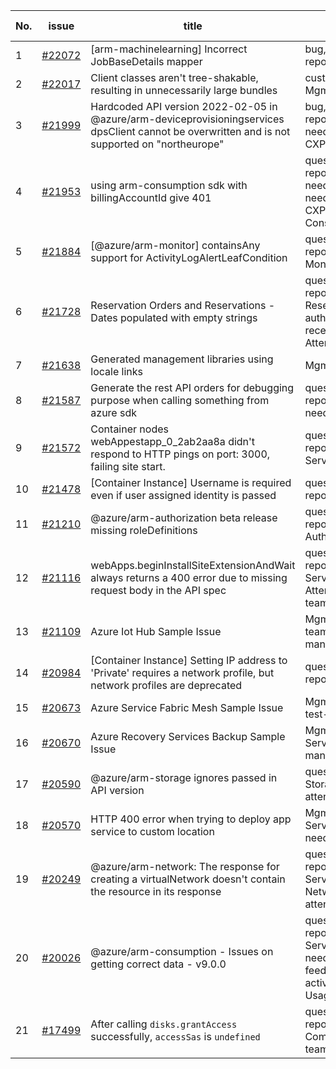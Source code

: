 | No. | issue | title | labels | assignees | bot advice | created date |
| ------ | ------ | ------ | ------ | ------ | ------ | :-----: |
|1|[#22072](https://github.com/Azure/azure-sdk-for-js/issues/22072)|[arm-machinelearning] Incorrect JobBaseDetails mapper|bug, customer-reported, Mgmt|qiaozha|new comment|2022-06-01|
|2|[#22017](https://github.com/Azure/azure-sdk-for-js/issues/22017)|Client classes aren't tree-shakable, resulting in unnecessarily large bundles|customer-reported, Mgmt, App Services|qiaozha||2022-05-26|
|3|[#21999](https://github.com/Azure/azure-sdk-for-js/issues/21999)|Hardcoded API version 2022-02-05 in @azure/arm-deviceprovisioningservices dpsClient cannot be overwritten and is not supported on "northeurope"|bug, customer-reported, Mgmt, IoT, needs-team-attention, CXP Attention|qiaozha|new comment|2022-05-25|
|4|[#21953](https://github.com/Azure/azure-sdk-for-js/issues/21953)|using arm-consumption sdk with billingAccountId give 401|question, customer-reported, Mgmt, ARM, needs-team-attention, needs-team-triage, CXP Attention, Consumption - Billing|qiaozha||2022-05-23|
|5|[#21884](https://github.com/Azure/azure-sdk-for-js/issues/21884)|[@azure/arm-monitor] containsAny support for ActivityLogAlertLeafCondition|question, customer-reported, Mgmt, Monitor - ActivityLogs|MaryGao, qiaozha|new comment|2022-05-16|
|6|[#21728](https://github.com/Azure/azure-sdk-for-js/issues/21728)|Reservation Orders and Reservations - Dates populated with empty strings|question, customer-reported, Mgmt, Reservations, needs-author-feedback, no-recent-activity, CXP Attention|PramodValavala-MSFT, MaryGao, qiaozha|new comment|2022-05-05|
|7|[#21638](https://github.com/Azure/azure-sdk-for-js/issues/21638)|Generated management libraries using locale links|Mgmt, Mgmt-EngSys|lirenhe, qiaozha||2022-04-27|
|8|[#21587](https://github.com/Azure/azure-sdk-for-js/issues/21587)|Generate the rest API orders for debugging purpose when calling something from azure sdk|question, customer-reported, Mgmt, needs-team-attention|qiaozha|new comment|2022-04-25|
|9|[#21572](https://github.com/Azure/azure-sdk-for-js/issues/21572)|Container nodes webAppestapp_0_2ab2aa8a didn't respond to HTTP pings on port: 3000, failing site start.|question, customer-reported, Mgmt, App Services|qiaozha|new comment|2022-04-22|
|10|[#21478](https://github.com/Azure/azure-sdk-for-js/issues/21478)|[Container Instance] Username is required even if user assigned identity is passed|question, customer-reported, Mgmt|MaryGao, qiaozha|new comment|2022-04-19|
|11|[#21210](https://github.com/Azure/azure-sdk-for-js/issues/21210)|@azure/arm-authorization beta release missing roleDefinitions|question, customer-reported, Mgmt, Authorization|qiaozha||2022-04-05|
|12|[#21116](https://github.com/Azure/azure-sdk-for-js/issues/21116)|webApps.beginInstallSiteExtensionAndWait always returns a 400 error due to missing request body in the API spec|question, customer-reported, Mgmt, App Services, Service Attention, needs-team-attention|qiaozha||2022-03-30|
|13|[#21109](https://github.com/Azure/azure-sdk-for-js/issues/21109)|Azure Iot Hub Sample Issue|Mgmt, IoT, needs-team-triage, test-manual-pass|qiaozha|new issue|2022-03-30|
|14|[#20984](https://github.com/Azure/azure-sdk-for-js/issues/20984)|[Container Instance] Setting IP address to 'Private' requires a network profile, but network profiles are deprecated|question, customer-reported, Mgmt|MaryGao, qiaozha||2022-03-22|
|15|[#20673](https://github.com/Azure/azure-sdk-for-js/issues/20673)|Azure Service Fabric Mesh Sample Issue|Mgmt, Service Fabric, test-manual-pass|qiaozha|new comment|2022-03-04|
|16|[#20670](https://github.com/Azure/azure-sdk-for-js/issues/20670)|Azure Recovery Services Backup Sample Issue|Mgmt, Recovery Services Backup, test-manual-pass|qiaozha||2022-03-04|
|17|[#20590](https://github.com/Azure/azure-sdk-for-js/issues/20590)|@azure/arm-storage ignores passed in API version|question, Mgmt, Storage, needs-team-attention|qiaozha|new comment|2022-03-01|
|18|[#20570](https://github.com/Azure/azure-sdk-for-js/issues/20570)|HTTP 400 error when trying to deploy app service to custom location|Mgmt, App Services, Service Attention, needs-team-attention|MaryGao, qiaozha|new comment|2022-02-28|
|19|[#20249](https://github.com/Azure/azure-sdk-for-js/issues/20249)|@azure/arm-network: The response for creating a virtualNetwork doesn't contain the resource in its response|question, customer-reported, Mgmt, Service Attention, Network, needs-team-attention|qiaozha|new comment|2022-02-08|
|20|[#20026](https://github.com/Azure/azure-sdk-for-js/issues/20026)|@azure/arm-consumption - Issues on getting correct data - v9.0.0|question, customer-reported, Mgmt, Service Attention, needs-author-feedback, no-recent-activity, Consumption - UsageDetailsAndExport|qiaozha||2022-01-24|
|21|[#17499](https://github.com/Azure/azure-sdk-for-js/issues/17499)|After calling `disks.grantAccess` successfully, `accessSas` is `undefined`|question, customer-reported, Mgmt, Compute, needs-team-attention|qiaozha|new comment|2021-09-07|
